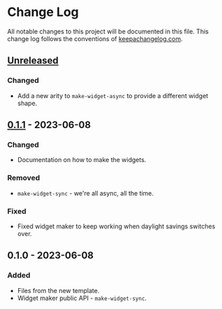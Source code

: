 # Change Log
All notable changes to this project will be documented in this file. This change log follows the conventions of [keepachangelog.com](http://keepachangelog.com/).

## [Unreleased]
### Changed
- Add a new arity to `make-widget-async` to provide a different widget shape.

## [0.1.1] - 2023-06-08
### Changed
- Documentation on how to make the widgets.

### Removed
- `make-widget-sync` - we're all async, all the time.

### Fixed
- Fixed widget maker to keep working when daylight savings switches over.

## 0.1.0 - 2023-06-08
### Added
- Files from the new template.
- Widget maker public API - `make-widget-sync`.

[Unreleased]: https://sourcehost.site/your-name/a/compare/0.1.1...HEAD
[0.1.1]: https://sourcehost.site/your-name/a/compare/0.1.0...0.1.1
